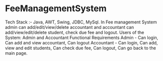# FeeManagementSystem
Tech Stack :- Java, AWT, Swing, JDBC, MySql.
In Fee management System admin can add/edit/view/delete accountant and accountant can add/view/edit/delete student, check due fee and logout.
Users of the System:
Admin and
Accountant
Functional Requirements
Admin - 
      Can login,
       Can add and view accountant,
       Can logout
Accountant - 
      Can login, 
       Can add, view and edit students, 
      Can check due fee, 
       Can logout,
       Can go back to the main page.

